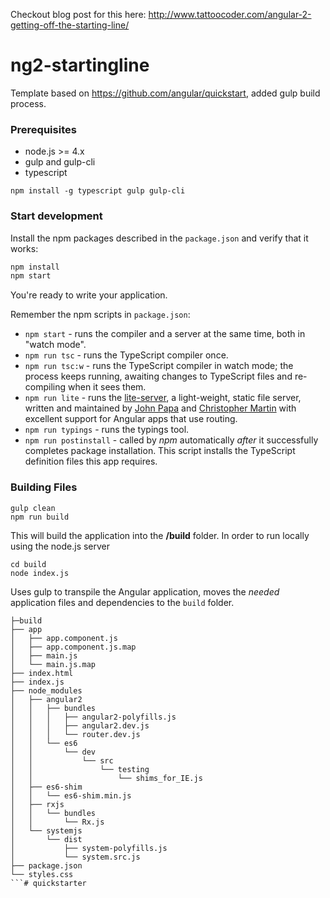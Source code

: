 Checkout blog post for this here: http://www.tattoocoder.com/angular-2-getting-off-the-starting-line/

# ng2-startingline
Template based on https://github.com/angular/quickstart, added gulp build process.

### Prerequisites

* node.js >= 4.x
* gulp and gulp-cli
* typescript

```
npm install -g typescript gulp gulp-cli
```

### Start development

Install the npm packages described in the `package.json` and verify that it works:

```bash
npm install
npm start
```
You're ready to write your application.

Remember the npm scripts in `package.json`:

* `npm start` - runs the compiler and a server at the same time, both in "watch mode".
* `npm run tsc` - runs the TypeScript compiler once.
* `npm run tsc:w` - runs the TypeScript compiler in watch mode; the process keeps running, awaiting changes to TypeScript files and re-compiling when it sees them.
* `npm run lite` - runs the [lite-server](https://www.npmjs.com/package/lite-server), a light-weight, static file server, written and maintained by
[John Papa](https://github.com/johnpapa) and
[Christopher Martin](https://github.com/cgmartin)
with excellent support for Angular apps that use routing.
* `npm run typings` - runs the typings tool.
* `npm run postinstall` - called by *npm* automatically *after* it successfully completes package installation. This script installs the TypeScript definition files this app requires.

### Building Files

```
gulp clean
npm run build
```

This will build the application into the **/build** folder.  In order to run locally using the node.js server

```
cd build
node index.js
```

Uses gulp to transpile the Angular application, moves the _needed_ application files and dependencies to the `build` folder.

```
├─build
├── app
│   ├── app.component.js
│   ├── app.component.js.map
│   ├── main.js
│   └── main.js.map
├── index.html
├── index.js
├── node_modules
│   ├── angular2
│   │   ├── bundles
│   │   │   ├── angular2-polyfills.js
│   │   │   ├── angular2.dev.js
│   │   │   └── router.dev.js
│   │   └── es6
│   │       └── dev
│   │           └── src
│   │               └── testing
│   │                   └── shims_for_IE.js
│   ├── es6-shim
│   │   └── es6-shim.min.js
│   ├── rxjs
│   │   └── bundles
│   │       └── Rx.js
│   └── systemjs
│       └── dist
│           ├── system-polyfills.js
│           └── system.src.js
├── package.json
└── styles.css
```# quickstarter
